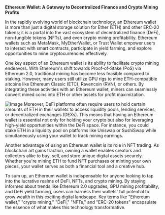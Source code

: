 **Ethereum Wallet: A Gateway to Decentralized Finance and Crypto Mining Profits**

In the rapidly evolving world of blockchain technology, an Ethereum wallet is more than just a digital storage solution for Ether (ETH) and other ERC-20 tokens; it is a portal into the vast ecosystem of decentralized finance (DeFi), non-fungible tokens (NFTs), and even crypto mining profitability. Ethereum wallets such as MetaMask, MyEtherWallet, or Trust Wallet empower users to interact with smart contracts, participate in yield farming, and explore opportunities to mine cryptocurrencies effectively.

One key aspect of an Ethereum wallet is its ability to facilitate crypto mining endeavors. With Ethereum's shift towards Proof-of-Stake (PoS) via Ethereum 2.0, traditional mining has become less feasible compared to staking. However, many users still utilize GPU rigs to mine ETH-compatible altcoins like Ethereum Classic (ETC), Ravencoin (RVN), or others. By integrating these activities with an Ethereum wallet, miners can seamlessly convert mined coins into ETH or other assets for profit maximization.


![Image](https://github.com/user-attachments/assets/31692037-0104-4703-abd1-696b6a7dd41b)
Moreover, DeFi platforms often require users to hold certain amounts of ETH in their wallets to access liquidity pools, lending services, or decentralized exchanges (DEXs). This means that having an Ethereum wallet is essential not only for holding your crypto but also for leveraging high-yield opportunities within the DeFi space. For instance, you could stake ETH in a liquidity pool on platforms like Uniswap or SushiSwap while simultaneously using your wallet to track mining earnings.

Another advantage of using an Ethereum wallet is its role in NFT trading. As blockchain art gains traction, owning a wallet enables creators and collectors alike to buy, sell, and store unique digital assets securely. Whether you're mining ETH to fund NFT purchases or minting your own pieces, your wallet serves as both a financial tool and a creative hub.

To sum up, an Ethereum wallet is indispensable for anyone looking to tap into the lucrative realms of DeFi, NFTs, and crypto mining. By staying informed about trends like Ethereum 2.0 upgrades, GPU mining profitability, and DeFi yield farming, users can harness their wallets' full potential to grow wealth in this exciting digital landscape. Key terms like "Ethereum wallet," "crypto mining," "DeFi," "NFTs," and "ERC-20 tokens" encapsulate the essence of what makes this technology transformative.